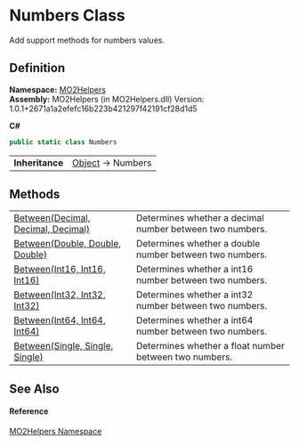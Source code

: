 # Numbers Class


Add support methods for numbers values.



## Definition
**Namespace:** <a href="bf0167f1-4967-5ff5-f4a0-31ea501661d0">MO2Helpers</a>  
**Assembly:** MO2Helpers (in MO2Helpers.dll) Version: 1.0.1+2671a1a2efefc16b223b421297f42191cf28d1d5

**C#**
``` C#
public static class Numbers
```

<table><tr><td><strong>Inheritance</strong></td><td><a href="https://learn.microsoft.com/dotnet/api/system.object" target="_blank" rel="noopener noreferrer">Object</a>  →  Numbers</td></tr>
</table>



## Methods
<table>
<tr>
<td><a href="121ce52c-e220-e55a-dd13-b2423d59f542">Between(Decimal, Decimal, Decimal)</a></td>
<td>Determines whether a decimal number between two numbers.</td></tr>
<tr>
<td><a href="f143539f-57c4-09ae-19ee-9459aae70afa">Between(Double, Double, Double)</a></td>
<td>Determines whether a double number between two numbers.</td></tr>
<tr>
<td><a href="2d3afc88-3b12-7333-7f39-a62cc406520e">Between(Int16, Int16, Int16)</a></td>
<td>Determines whether a int16 number between two numbers.</td></tr>
<tr>
<td><a href="51f4a867-a21c-4a0c-64b3-3dbd279f5c0f">Between(Int32, Int32, Int32)</a></td>
<td>Determines whether a int32 number between two numbers.</td></tr>
<tr>
<td><a href="bbe2e6e7-4e0d-b151-2068-fefc5707c93a">Between(Int64, Int64, Int64)</a></td>
<td>Determines whether a int64 number between two numbers.</td></tr>
<tr>
<td><a href="a356eb95-0a0c-5269-71b9-554da7a02c8b">Between(Single, Single, Single)</a></td>
<td>Determines whether a float number between two numbers.</td></tr>
</table>

## See Also


#### Reference
<a href="bf0167f1-4967-5ff5-f4a0-31ea501661d0">MO2Helpers Namespace</a>  
